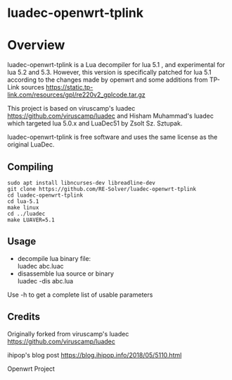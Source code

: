 # luadec-openwrt-tplink


Overview
========

luadec-openwrt-tplink is a Lua decompiler for lua 5.1 , and experimental for lua 5.2 and 5.3.
However, this version is specifically patched for lua 5.1 according to the changes made by openwrt and some additions from TP-Link sources https://static.tp-link.com/resources/gpl/re220v2_gplcode.tar.gz


This project is based on viruscamp's luadec https://github.com/viruscamp/luadec and Hisham Muhammad's luadec which targeted lua 5.0.x and LuaDec51 by Zsolt Sz. Sztupak.

luadec-openwrt-tplink  is free software and uses the same license as the original LuaDec.


Compiling
---------
```
sudo apt install libncurses-dev libreadline-dev
git clone https://github.com/RE-Solver/luadec-openwrt-tplink
cd luadec-openwrt-tplink
cd lua-5.1
make linux
cd ../luadec
make LUAVER=5.1
```


Usage
-----
* decompile lua binary file:  
  luadec abc.luac  
* disassemble lua source or binary  
    luadec -dis abc.lua  


Use -h to get a complete list of usable parameters


Credits
-------

Originally forked from viruscamp's luadec https://github.com/viruscamp/luadec

ihipop's blog post https://blog.ihipop.info/2018/05/5110.html

Openwrt Project



